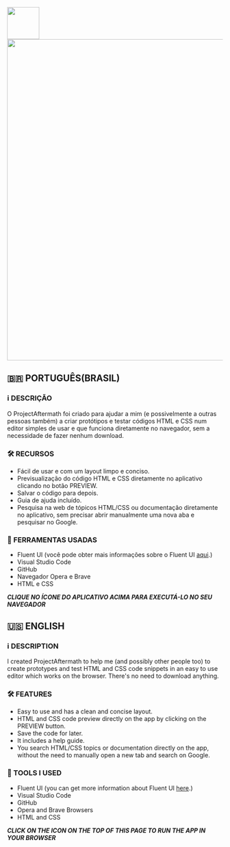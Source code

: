 <a href="https://redwars22.github.io/Projetos-Web-2/Aftermath/splash.html">
  <img src="https://redwars22.github.io/Website/img/aftermath.png" width="75px"/>
</a>

<img src="https://raw.githubusercontent.com/Redwars22/Web2/main/Aftermath/aftermath.png" width="750px"/>

## 🇧🇷 PORTUGUÊS(BRASIL)
### ℹ️ DESCRIÇÃO
O ProjectAftermath foi criado para ajudar a mim (e possivelmente a outras pessoas também) a criar protótipos e testar códigos HTML e CSS num editor simples de usar e que funciona diretamente no navegador, sem a necessidade de fazer nenhum download.

### 🛠 RECURSOS
- Fácil de usar e com um layout limpo e conciso.
- Previsualização do código HTML e CSS diretamente no aplicativo clicando no botão PREVIEW.
- Salvar o código para depois.
- Guia de ajuda incluído.
- Pesquisa na web de tópicos HTML/CSS ou documentação diretamente no aplicativo, sem precisar abrir manualmente uma nova aba e pesquisar no Google.

### 🧰 FERRAMENTAS USADAS
- Fluent UI (você pode obter mais informações sobre o Fluent UI [aqui](https://docs.microsoft.com/en-us/fluent-ui/web-components/).)
- Visual Studio Code
- GitHub
- Navegador Opera e Brave
- HTML e CSS

***CLIQUE NO ÍCONE DO APLICATIVO ACIMA PARA EXECUTÁ-LO NO SEU NAVEGADOR***

## 🇺🇸 ENGLISH
### ℹ️ DESCRIPTION
I created ProjectAftermath to help me (and possibly other people too) to create prototypes and test HTML and CSS code snippets in an easy to use editor which works on the browser. There's no need to download anything.

### 🛠 FEATURES
- Easy to use and has a clean and concise layout.
- HTML and CSS code preview directly on the app by clicking on the PREVIEW button.
- Save the code for later.
- It includes a help guide.
- You search HTML/CSS topics or documentation directly on the app, without the need to manually open a new tab and search on Google.

### 🧰 TOOLS I USED
- Fluent UI (you can get more information about Fluent UI [here](https://docs.microsoft.com/en-us/fluent-ui/web-components/).)
- Visual Studio Code
- GitHub
- Opera and Brave Browsers
- HTML and CSS

***CLICK ON THE ICON ON THE TOP OF THIS PAGE TO RUN THE APP IN YOUR BROWSER***

